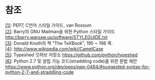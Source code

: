 # 참조
[[1]](#ref_1): PEP7,  C언어 스타일 가이드, van Rossum  
[[2]](#ref_2): Barry의 GNU Mailman을 위한 Python 스타일 가이드 http://barry.warsaw.us/software/STYLEGUIDE.txt  
[[3]](#ref_3): Donald Knuth의 책 "The TeXBook", 195 ~ 196 쪽.  
[[4]](#ref_4): http://www.wikipedia.com/wiki/CamelCase  
[[5]](#ref_5): Typeshed 깃허브 저장소 https://github.com/python/typeshed  
[[6]](#ref_6): Python 2.7 및 양립 가능 코드(straddling code)를 위한 문법 제안 https://www.python.org/dev/peps/pep-0484/#suggested-syntax-for-python-2-7-and-straddling-code  